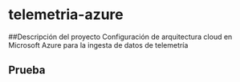 # telemetria-azure

##Descripción del proyecto
Configuración de arquitectura cloud en Microsoft Azure para la ingesta de datos de telemetría

## Prueba
